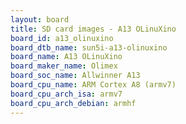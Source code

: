 ```yaml
---
layout: board
title: SD card images - A13 OLinuXino
board_id: a13_olinuxino
board_dtb_name: sun5i-a13-olinuxino
board_name: A13 OLinuXino
board_maker_name: Olimex
board_soc_name: Allwinner A13
board_cpu_name: ARM Cortex A8 (armv7)
board_cpu_arch_isa: armv7
board_cpu_arch_debian: armhf
---
```

